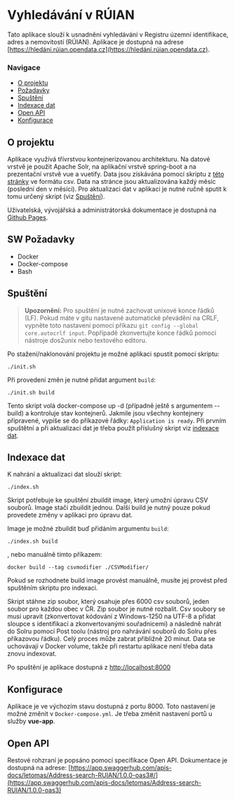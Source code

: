# Vyhledávání v RÚIAN
Tato aplikace slouží k usnadnění vyhledávání v Registru územní identifikace, adres a nemovitostí (RÚIAN). Aplikace je dostupná na adrese [https://hledání.rúian.opendata.cz](https://hledání.rúian.opendata.cz).

### Navigace
  - [O projektu](#o-projektu)
  - [Požadavky](#sw-po%c5%beadavky)
  - [Spuštění](#spu%c5%a1t%c4%9bn%c3%ad)
  - [Indexace dat](#indexace-dat)
  - [Open API](#open-api)
  - [Konfigurace](#konfigurace)

## O projektu
Aplikace využívá třívrstvou kontejnerizovanou architekturu. Na datové vrstvě je použit Apache Solr, na aplikační vrstvě spring-boot a na prezentační vrstvě vue a vuetify. Data jsou získávána pomocí skriptu z [této stránky](https://nahlizenidokn.cuzk.cz/StahniAdresniMistaRUIAN.aspx) ve formátu csv. Data na stránce jsou aktualizována každý měsíc (poslední den v měsíci). Pro aktualizaci dat v aplikaci je nutné ručně sputit k tomu určený skript (viz [Spuštění](#spuštění)).

Uživatelská, vývojářská a administrátorská dokumentace je dostupná na [Github Pages](https://letomas.github.io).

## SW Požadavky
- Docker
- Docker-compose
- Bash

## Spuštění
>**Upozornění:** Pro spuštění je nutné zachovat unixové konce řádků (LF). Pokud máte v gitu nastavené automatické převádění na CRLF, vypněte toto nastavení pomocí příkazu `git config --global core.autocrlf input`. Popřípadě zkonvertujte konce řádků pomocí nástroje dos2unix nebo textového editoru.

Po stažení/naklonování projektu je možné aplikaci spustit pomocí skriptu:
```
./init.sh
```
Při provedení změn je nutné přidat argument `build`:
```
./init.sh build
```
Tento skript volá docker-compose up -d (případně ještě s argumentem --build) a kontroluje stav kontejnerů. Jakmile jsou všechny kontejnery připravené, vypíše se do příkazové řádky: `Application is ready`. Při prvním spuštětní a při aktualizaci dat je třeba použít příslušný skript viz [indexace dat](#indexace-dat).


## Indexace dat
K nahrání a aktualizaci dat slouží skript:
```
./index.sh
```
Skript potřebuje ke spuštění zbuildit image, který umožní úpravu CSV souborů. Image stačí zbuildit jednou. Další build je nutný pouze pokud provedete změny v aplikaci pro úpravu dat.

 Image je možné zbuildit buď přidáním argumentu `build`:
```
./index.sh build
```
, nebo manuálně tímto příkazem:
```
docker build --tag csvmodifier ./CSVModifier/
```
Pokud se rozhodnete build image provést manuálně, musíte jej provést před spuštěním skriptu pro indexaci.

Skript stáhne zip soubor, který osahuje přes 6000 csv souborů, jeden soubor pro každou obec v ČR. Zip soubor je nutné rozbalit. Csv soubory se musí upravit (zkonvertovat kódování z Windows-1250 na UTF-8 a přidat sloupce s identifikací a zkonvertovanými souřadnicemi) a následně nahrát do Solru pomocí Post toolu (nástroj pro nahrávání souborů do Solru přes příkazovou řádku). Celý proces může zabrat přibližně 20 minut. Data se uchovávají v Docker volume, takže při restartu aplikace není třeba data znovu indexovat.

Po spuštění je aplikace dostupná z [http://localhost:8000](http://localhost:8000)

## Konfigurace
Aplikace je ve výchozím stavu dostupná z portu 8000. Toto nastavení je možné změnit v `Docker-compose.yml`. Je třeba změnit nastavení portů u služby **vue-app**.

## Open API
Restové rohzraní je popsáno pomocí specifikace Open API. Dokumentace je dostupná na adrese:
[https://app.swaggerhub.com/apis-docs/letomas/Address-search-RUIAN/1.0.0-oas3#/](https://app.swaggerhub.com/apis-docs/letomas/Address-search-RUIAN/1.0.0-oas3)
